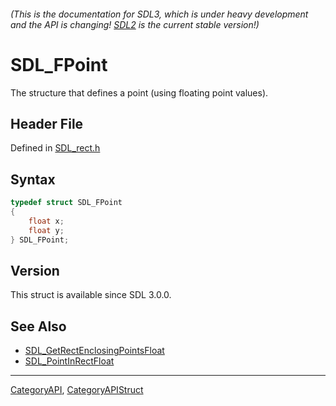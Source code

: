 ###### (This is the documentation for SDL3, which is under heavy development and the API is changing! [SDL2](https://wiki.libsdl.org/SDL2/) is the current stable version!)
# SDL_FPoint

The structure that defines a point (using floating point values).

## Header File

Defined in [SDL_rect.h](https://github.com/libsdl-org/SDL/blob/main/include/SDL3/SDL_rect.h)

## Syntax

```c
typedef struct SDL_FPoint
{
    float x;
    float y;
} SDL_FPoint;
```

## Version

This struct is available since SDL 3.0.0.

## See Also

* [SDL_GetRectEnclosingPointsFloat](SDL_GetRectEnclosingPointsFloat)
* [SDL_PointInRectFloat](SDL_PointInRectFloat)

----
[CategoryAPI](CategoryAPI), [CategoryAPIStruct](CategoryAPIStruct)


